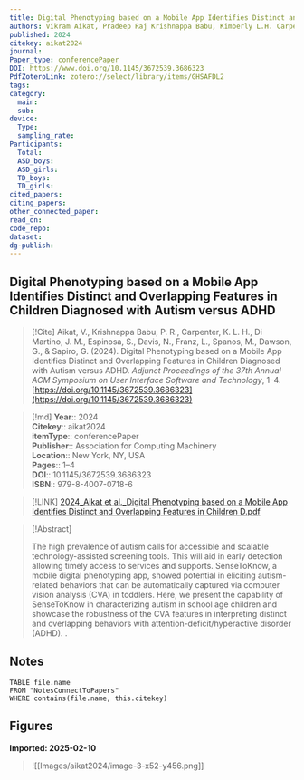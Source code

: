 ```yaml
---
title: Digital Phenotyping based on a Mobile App Identifies Distinct and Overlapping Features in Children Diagnosed with Autism versus ADHD
authors: Vikram Aikat, Pradeep Raj Krishnappa Babu, Kimberly L.H. Carpenter, J. Matias Di Martino, Steven Espinosa, Naomi Davis, Lauren Franz, Marina Spanos, Geraldine Dawson, Guillermo Sapiro
published: 2024
citekey: aikat2024
journal: 
Paper_type: conferencePaper
DOI: https://www.doi.org/10.1145/3672539.3686323
PdfZoteroLink: zotero://select/library/items/GHSAFDL2
tags: 
category:
  main: 
  sub: 
device:
  Type: 
  sampling_rate: 
Participants:
  Total: 
  ASD_boys: 
  ASD_girls: 
  TD_boys: 
  TD_girls: 
cited_papers: 
citing_papers: 
other_connected_paper: 
read_on: 
code_repo: 
dataset: 
dg-publish:
---
```


## Digital Phenotyping based on a Mobile App Identifies Distinct and Overlapping Features in Children Diagnosed with Autism versus ADHD

> [!Cite]
> Aikat, V., Krishnappa Babu, P. R., Carpenter, K. L. H., Di Martino, J. M., Espinosa, S., Davis, N., Franz, L., Spanos, M., Dawson, G., & Sapiro, G. (2024). Digital Phenotyping based on a Mobile App Identifies Distinct and Overlapping Features in Children Diagnosed with Autism versus ADHD. _Adjunct Proceedings of the 37th Annual ACM Symposium on User Interface Software and Technology_, 1–4. [https://doi.org/10.1145/3672539.3686323](https://doi.org/10.1145/3672539.3686323)


>[!md]
> **Year**:: 2024   
> **Citekey**:: aikat2024  
> **itemType**:: conferencePaper  
> **Publisher**:: Association for Computing Machinery  
> **Location**:: New York, NY, USA   
> **Pages**:: 1–4  
> **DOI**:: 10.1145/3672539.3686323  
> **ISBN**:: 979-8-4007-0718-6    

> [!LINK] 
> [2024_Aikat et al._Digital Phenotyping based on a Mobile App Identifies Distinct and Overlapping Features in Children D.pdf](zotero://select/library/items/ZX4F6HBA)

> [!Abstract]
>
> The high prevalence of autism calls for accessible and scalable technology-assisted screening tools. This will aid in early detection allowing timely access to services and supports. SenseToKnow, a mobile digital phenotyping app, showed potential in eliciting autism-related behaviors that can be automatically captured via computer vision analysis (CVA) in toddlers. Here, we present the capability of SenseToKnow in characterizing autism in school age children and showcase the robustness of the CVA features in interpreting distinct and overlapping behaviors with attention-deficit/hyperactive disorder (ADHD).
>.
> 


## Notes

```dataview 
TABLE file.name 
FROM "NotesConnectToPapers" 
WHERE contains(file.name, this.citekey)
```


## Figures

**Imported: 2025-02-10**

> ![[Images/aikat2024/image-3-x52-y456.png]]